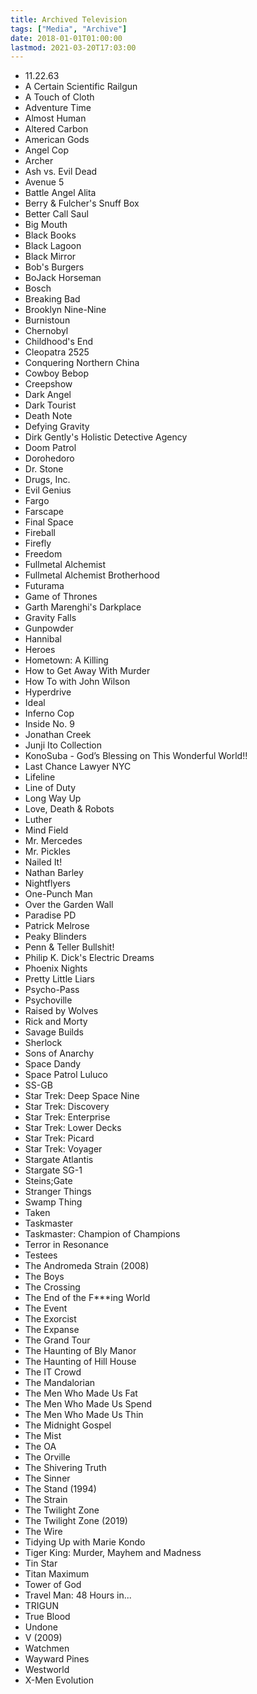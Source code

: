 ```yaml
---
title: Archived Television
tags: ["Media", "Archive"]
date: 2018-01-01T01:00:00
lastmod: 2021-03-20T17:03:00
---
```


<!-- Work in Progress: South Park, Space Patrol Luluco, The Amazing World of Gumball, The Sinner, Warrior -->
<!-- Rewatch: Farscape, Gurren Lagann, Lexx, Police Squad!, Swiss Toni, Terry Pratchett's Going Postal, The Boondocks, The Inbetweeners, True Detective -->
<!-- Abandoned: DARK, Designated Survivor, Doctor Who (2005), Fear the Walking Dead, How to Get Away with Murder, Making a Murderer, Sharp Objects, The Simpsons, The Walking Dead, Twin Peaks -->

* 11.22.63
* A Certain Scientific Railgun
* A Touch of Cloth
* Adventure Time
* Almost Human
* Altered Carbon
* American Gods
* Angel Cop
* Archer
* Ash vs. Evil Dead
* Avenue 5
* Battle Angel Alita
* Berry & Fulcher's Snuff Box
* Better Call Saul
* Big Mouth
* Black Books
* Black Lagoon
* Black Mirror
* Bob's Burgers
* BoJack Horseman
* Bosch
* Breaking Bad
* Brooklyn Nine-Nine
* Burnistoun
* Chernobyl
* Childhood's End
* Cleopatra 2525
* Conquering Northern China
* Cowboy Bebop
* Creepshow
* Dark Angel
* Dark Tourist
* Death Note
* Defying Gravity
* Dirk Gently's Holistic Detective Agency
* Doom Patrol
* Dorohedoro
* Dr. Stone
* Drugs, Inc.
* Evil Genius
* Fargo
* Farscape
* Final Space
* Fireball
* Firefly
* Freedom
* Fullmetal Alchemist
* Fullmetal Alchemist Brotherhood
* Futurama
* Game of Thrones
* Garth Marenghi's Darkplace
* Gravity Falls
* Gunpowder
* Hannibal
* Heroes
* Hometown: A Killing
* How to Get Away With Murder
* How To with John Wilson
* Hyperdrive
* Ideal
* Inferno Cop
* Inside No. 9
* Jonathan Creek
* Junji Ito Collection
* KonoSuba - God’s Blessing on This Wonderful World!!
* Last Chance Lawyer NYC
* Lifeline
* Line of Duty
* Long Way Up
* Love, Death & Robots
* Luther
* Mind Field
* Mr. Mercedes
* Mr. Pickles
* Nailed It!
* Nathan Barley
* Nightflyers
* One-Punch Man
* Over the Garden Wall
* Paradise PD
* Patrick Melrose
* Peaky Blinders
* Penn & Teller Bullshit!
* Philip K. Dick's Electric Dreams
* Phoenix Nights
* Pretty Little Liars
* Psycho-Pass
* Psychoville
* Raised by Wolves
* Rick and Morty
* Savage Builds
* Sherlock
* Sons of Anarchy
* Space Dandy
* Space Patrol Luluco
* SS-GB
* Star Trek: Deep Space Nine
* Star Trek: Discovery
* Star Trek: Enterprise
* Star Trek: Lower Decks
* Star Trek: Picard
* Star Trek: Voyager
* Stargate Atlantis
* Stargate SG-1
* Steins;Gate
* Stranger Things
* Swamp Thing
* Taken
* Taskmaster
* Taskmaster: Champion of Champions
* Terror in Resonance
* Testees
* The Andromeda Strain (2008)
* The Boys
* The Crossing
* The End of the F***ing World
* The Event
* The Exorcist
* The Expanse
* The Grand Tour
* The Haunting of Bly Manor
* The Haunting of Hill House
* The IT Crowd
* The Mandalorian
* The Men Who Made Us Fat
* The Men Who Made Us Spend
* The Men Who Made Us Thin
* The Midnight Gospel
* The Mist
* The OA
* The Orville
* The Shivering Truth
* The Sinner
* The Stand (1994)
* The Strain
* The Twilight Zone
* The Twilight Zone (2019)
* The Wire
* Tidying Up with Marie Kondo
* Tiger King: Murder, Mayhem and Madness
* Tin Star
* Titan Maximum
* Tower of God
* Travel Man: 48 Hours in...
* TRIGUN
* True Blood
* Undone
* V (2009)
* Watchmen
* Wayward Pines
* Westworld
* X-Men Evolution
